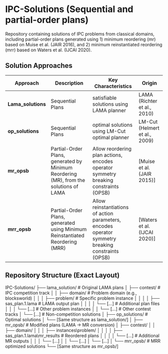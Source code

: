 # IPC-Solutions (Sequential and partial-order plans)

Repository containing solutions of IPC problems from classical domains, including partial-order plans generated using 1) minimum reordering (mr) based on Muise et al. (JAIR 2016), and 2) minimum reinstantiated reordering (mrr) based on Waters et al. (IJCAI 2020).
## Solution Approaches

| Approach | Description | Key Characteristics | Origin |
|----------|------------|---------------------|--------|
| **Lama_solutions** |  Sequential Plans | satisfiable solutions using LAMA planner | LAMA (Richter et al., 2010)
| **op_solutions** | Sequential Plans | optimal solutions using LM-Cut optimal planner | LM-Cut (Helmert et al., 2009)
| **mr_opsb** | Partial-Order Plans, generated by Minimum Reordering (MR), from the solutions of LAMA | Allow reordering plan actions, encodes operator symmetry breaking constraints (OPSB) | [Muise et al. (JAIR 2015)] 
| **mrr_opsb** |  Partial-Order Plans, generated using Minimum Reinstantiated Reordering (MRR) | Allow reinstantiations of action parameters, encodes operator symmetry breaking constraints (OPSB) | [Waters et al. (IJCAI 2020)] 

## Repository Structure (Exact Layout)
IPC-Solutions/
├── lama_solution/ # Original LAMA plans
│ ├── contest/ # IPC competition track
│ │ ├── domain/ # Problem domain (e.g., blocksworld)
│ │ │ ├── problem/ # Specific problem instance
│ │ │ │ ├── sas_plan.1.lama # LAMA output plan
│ │ │ │ └── [...] # Additional plan files
│ │ │ └── [...] # Other problem instances
│ │ └── [...] # Other contest tracks
│ └── [...] # Non-competition solutions
│
├── op_solutions/ # Optimal solutions
│ └── [Same structure as lama_solution/]
│
├── mr_opsb/ # Modified plans (LAMA → MR conversion)
│ ├── contest/
│ │ ├── domain/
│ │ │ ├── instances\problem/
│ │ │ │ ├── sas_plan.1.lama\mr_results # Reordered plans
│ │ │ │ └── [...] # Additional MR outputs
│ │ │ └── [...]
│ │ └── [...]
│ └── [...]
│
└── mrr_opsb/ # MRR optimized solutions
└── [Same structure as mr_opsb/]
